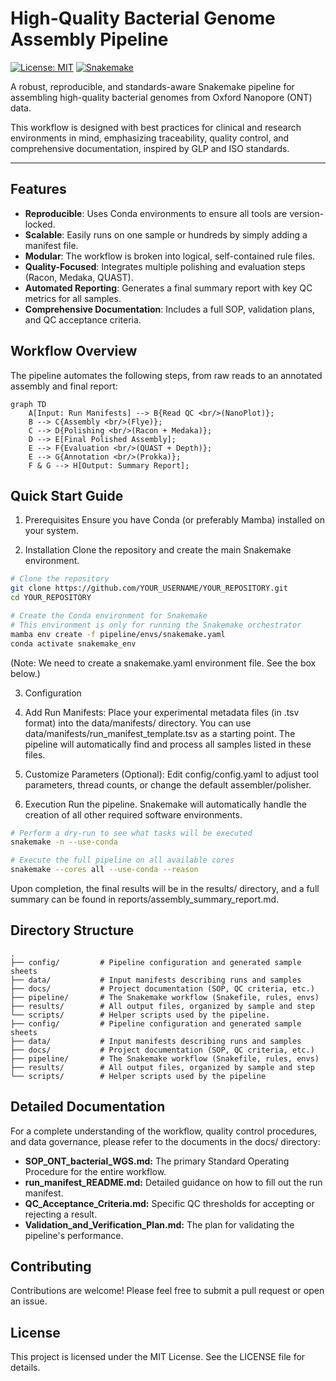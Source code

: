 # High-Quality Bacterial Genome Assembly Pipeline

[![License: MIT](https://img.shields.io/badge/License-MIT-yellow.svg)](https://opensource.org/licenses/MIT)
[![Snakemake](https://img.shields.io/badge/snakemake-≥7.0-brightgreen.svg)](https://snakemake.github.io)


A robust, reproducible, and standards-aware Snakemake pipeline for assembling high-quality bacterial genomes from Oxford Nanopore (ONT) data.

This workflow is designed with best practices for clinical and research environments in mind, emphasizing traceability, quality control, and comprehensive documentation, inspired by GLP and ISO standards.

---

## Features

- **Reproducible**: Uses Conda environments to ensure all tools are version-locked.
- **Scalable**: Easily runs on one sample or hundreds by simply adding a manifest file.
- **Modular**: The workflow is broken into logical, self-contained rule files.
- **Quality-Focused**: Integrates multiple polishing and evaluation steps (Racon, Medaka, QUAST).
- **Automated Reporting**: Generates a final summary report with key QC metrics for all samples.
- **Comprehensive Documentation**: Includes a full SOP, validation plans, and QC acceptance criteria.

## Workflow Overview

The pipeline automates the following steps, from raw reads to an annotated assembly and final report:

```mermaid
graph TD
    A[Input: Run Manifests] --> B{Read QC <br/>(NanoPlot)};
    B --> C{Assembly <br/>(Flye)};
    C --> D{Polishing <br/>(Racon + Medaka)};
    D --> E[Final Polished Assembly];
    E --> F{Evaluation <br/>(QUAST + Depth)};
    E --> G{Annotation <br/>(Prokka)};
    F & G --> H[Output: Summary Report];
```
## Quick Start Guide
1. Prerequisites
Ensure you have Conda (or preferably Mamba) installed on your system.

2. Installation
Clone the repository and create the main Snakemake environment.

```bash
# Clone the repository
git clone https://github.com/YOUR_USERNAME/YOUR_REPOSITORY.git
cd YOUR_REPOSITORY

# Create the Conda environment for Snakemake
# This environment is only for running the Snakemake orchestrator
mamba env create -f pipeline/envs/snakemake.yaml
conda activate snakemake_env
```
(Note: We need to create a snakemake.yaml environment file. See the box below.)

3. Configuration
 1. Add Run Manifests: Place your experimental metadata files (in .tsv format) into the data/manifests/ directory. You can use data/manifests/run_manifest_template.tsv as a starting point. The pipeline will automatically find and process all samples listed in these files.

 2. Customize Parameters (Optional): Edit config/config.yaml to adjust tool parameters, thread counts, or change the default assembler/polisher.

4. Execution
Run the pipeline. Snakemake will automatically handle the creation of all other required software environments.

```bash
# Perform a dry-run to see what tasks will be executed
snakemake -n --use-conda

# Execute the full pipeline on all available cores
snakemake --cores all --use-conda --reason
```
Upon completion, the final results will be in the results/ directory, and a full summary can be found in reports/assembly_summary_report.md.

## Directory Structure

```
.
├── config/         # Pipeline configuration and generated sample sheets
├── data/           # Input manifests describing runs and samples
├── docs/           # Project documentation (SOP, QC criteria, etc.)
├── pipeline/       # The Snakemake workflow (Snakefile, rules, envs)
├── results/        # All output files, organized by sample and step
└── scripts/        # Helper scripts used by the pipeline.
├── config/         # Pipeline configuration and generated sample sheets
├── data/           # Input manifests describing runs and samples
├── docs/           # Project documentation (SOP, QC criteria, etc.)
├── pipeline/       # The Snakemake workflow (Snakefile, rules, envs)
├── results/        # All output files, organized by sample and step
└── scripts/        # Helper scripts used by the pipeline

```

## Detailed Documentation

For a complete understanding of the workflow, quality control procedures, and data governance, please refer to the documents in the docs/ directory:

- **SOP_ONT_bacterial_WGS.md:** The primary Standard Operating Procedure for the entire workflow.
- **run_manifest_README.md:** Detailed guidance on how to fill out the run manifest.
- **QC_Acceptance_Criteria.md:** Specific QC thresholds for accepting or rejecting a result.
- **Validation_and_Verification_Plan.md:** The plan for validating the pipeline's performance.

## Contributing

Contributions are welcome! Please feel free to submit a pull request or open an issue.

## License
This project is licensed under the MIT License. See the LICENSE file for details.

